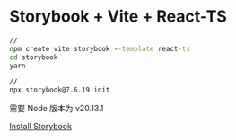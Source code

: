 # Storybook + Vite + React-TS
 
 ```cmd
// 
npm create vite storybook --template react-ts
cd storybook
yarn

// 
npx storybook@7.6.19 init
 ```

需要 Node 版本为 v20.13.1 

[Install Storybook](https://release-7-6--storybook-frontpage.netlify.app/docs/7.6/get-started/install)